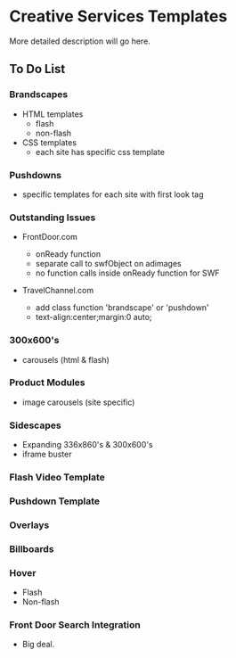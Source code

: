 # Creative Services Templates
More detailed description will go here.



## To Do List
### Brandscapes
- HTML templates  
	- flash  
	- non-flash  
- CSS templates
	- each site has specific css template

### Pushdowns
- specific templates for each site with first look tag

### Outstanding Issues
- FrontDoor.com
	- onReady function
	- separate call to swfObject on adimages
	- no function calls inside onReady function for SWF

- TravelChannel.com
	- add class function 'brandscape' or 'pushdown'
	- text-align:center;margin:0 auto;

### 300x600's
- carousels (html & flash)

### Product Modules
- image carousels (site specific)

### Sidescapes
- Expanding 336x860's & 300x600's
- iframe buster

### Flash Video Template

### Pushdown Template

### Overlays

### Billboards

### Hover
- Flash
- Non-flash

### Front Door Search Integration
- Big deal.
